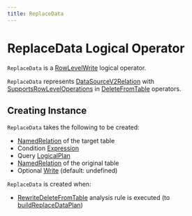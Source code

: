 ```yaml
---
title: ReplaceData
---
```


# ReplaceData Logical Operator

`ReplaceData` is a [RowLevelWrite](RowLevelWrite.md) logical operator.

`ReplaceData` represents [DataSourceV2Relation](DataSourceV2Relation.md) with [SupportsRowLevelOperations](../connector/SupportsRowLevelOperations.md) in [DeleteFromTable](DeleteFromTable.md) operators.

## Creating Instance

`ReplaceData` takes the following to be created:

* <span id="table"> [NamedRelation](NamedRelation.md) of the target table
* <span id="condition"> Condition [Expression](../expressions/Expression.md)
* <span id="query"> Query [LogicalPlan](LogicalPlan.md)
* <span id="originalTable"> [NamedRelation](NamedRelation.md) of the original table
* <span id="write"> Optional [Write](../connector/Write.md) (default: undefined)

`ReplaceData` is created when:

* [RewriteDeleteFromTable](../logical-analysis-rules/RewriteDeleteFromTable.md) analysis rule is executed (to [buildReplaceDataPlan](../logical-analysis-rules/RewriteDeleteFromTable.md#buildReplaceDataPlan))

